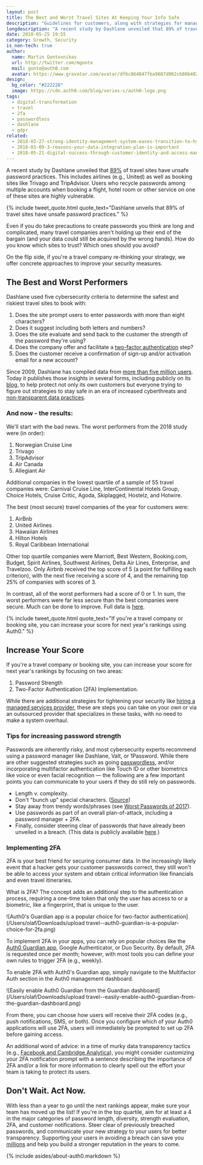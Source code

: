 ```yaml
---
layout: post
title: The Best and Worst Travel Sites At Keeping Your Info Safe
description: "Guidelines for customers, along with strategies for managers at travel companies to increase their security measures."
longdescription: "A recent study by Dashlane unveiled that 89% of travel sites have unsafe password practices. Read guidelines for customers, along with strategies for managers at travel companies to increase their security measures."
date: 2018-05-25 19:55
category: Growth, Security
is_non-tech: true
author:
  name: Martin Gontovnikas
  url: http://twitter.com/mgonto
  mail: gonto@auth0.com
  avatar: https://www.gravatar.com/avatar/df6c864847fba9687d962cb80b482764??s=60
design:
  bg_color: "#222228"
  image: https://cdn.auth0.com/blog/series-c/auth0-logo.png
tags:
  - digital-transformation
  - travel
  - 2fa
  - passwordless
  - dashlane
  - gdpr
related:
  - 2018-03-27-strong-identity-management-system-eases-transition-to-hybrid-cloud
  - 2018-03-09-3-reasons-your-data-integration-plan-is-important
  - 2018-05-21-digital-success-through-customer-identity-and-access-management
---
```


A recent study by Dashlane unveiled that [89%](https://blog.dashlane.com/travel-password-power-rankings-2018/) of travel sites have unsafe password practices. This includes airlines (e.g., United) as well as booking sites like Trivago and TripAdvisor. Users who recycle passwords among multiple accounts when booking a flight, hotel room or other service on one of these sites are highly vulnerable.

{% include tweet_quote.html quote_text="Dashlane unveils that 89% of travel sites have unsafe password practices." %}

Even if you do take precautions to create passwords you think are long and complicated, many travel companies aren't holding up their end of the bargain (and your data could still be acquired by the wrong hands). How do you know which sites to trust? Which ones should you avoid?

On the flip side, if you're a travel company re-thinking your strategy, we offer concrete approaches to improve your security measures.

## The Best and Worst Performers

Dashlane used five cybersecurity criteria to determine the safest and riskiest travel sites to book with:

1.  Does the site prompt users to enter passwords with more than eight characters?
2.  Does it suggest including both letters and numbers?
3.  Does the site evaluate and send back to the customer the strength of the password they're using?
4.  Does the company offer and facilitate a [two-factor authentication](https://auth0.com/learn/two-factor-authentication/) step?
5.  Does the customer receive a confirmation of sign-up and/or activation email for a new account?

Since 2009, Dashlane has compiled data from [more than five million users](https://techcrunch.com/2016/05/25/password-and-id-startup-dashlane-now-with-5m-users-raises-22-5m-led-by-transunion/). Today it publishes those insights in several forms, including publicly on its [blog](https://blog.dashlane.com/), to help protect not only its own customers but everyone trying to figure out strategies to stay safe in an era of increased cyberthreats and [non-transparent data practices](https://auth0.com/blog/cambridge-analytica-and-facebook/).

### And now - the results:

We'll start with the bad news. The worst performers from the 2018 study were (in order):

1.  Norwegian Cruise Line
2.  Trivago
3.  TripAdvisor
4.  Air Canada
5.  Allegiant Air

Additional companies in the lowest quartile of a sample of 55 travel companies were: Carnival Cruise Line, InterContinental Hotels Group, Choice Hotels, Cruise Critic, Agoda, Skiplagged, Hostelz, and Hotwire.

The best (most secure) travel companies of the year for customers were:

1.  AirBnb
2.  United Airlines
3.  Hawaiian Airlines
4.  Hilton Hotels
5.  Royal Caribbean International

Other top quartile companies were Marriott, Best Western, Booking.com, Budget, Spirit Airlines, Southwest Airlines, Delta Air Lines, Enterprise, and Travelzoo. Only Airbnb received the top score of 5 (a point for fulfilling each criterion), with the next five receiving a score of 4, and the remaining top 25% of companies with scores of 3.

In contrast, all of the worst performers had a score of 0 or 1. In sum, the worst performers were far less secure than the best companies were secure. Much can be done to improve. Full data is [here](https://blog.dashlane.com/travel-password-power-rankings-2018/).

{% include tweet_quote.html quote_text="If you're a travel company or booking site, you can increase your score for next year's rankings using Auth0." %}

## Increase Your Score

If you're a travel company or booking site, you can increase your score for next year's rankings by focusing on two areas:

1.  Password Strength
2.  Two-Factor Authentication (2FA) Implementation.

While there are additional strategies for tightening your security like [hiring a managed services provider](https://auth0.com/blog/what-are-managed-service-providers/), these are steps you can take on your own or via an outsourced provider that specializes in these tasks, with no need to make a system overhaul.

### Tips for increasing password strength

Passwords are inherently risky, and most cybersecurity experts recommend using a password manager like Dashlane, Valt, or 1Password. While there are other suggested strategies such as going [passwordless](https://auth0.com/passwordless), and/or incorporating multifactor authentication like Touch ID or other biometrics like voice or even facial recognition — the following are a few important points you can communicate to your users if they do still rely on passwords.

-   Length v. complexity.
-   Don't "bunch up" special characters. ([Source](https://www.wired.com/2016/05/password-tips-experts/))
-   Stay away from trendy words/phrases (see [Worst Passwords of 2017](https://www.entrepreneur.com/article/306499)).
-   Use passwords as part of an overall plan-of-attack, including a password manager + 2FA.
-   Finally, consider steering clear of passwords that have already been unveiled in a breach. (This data is publicly available [here](https://www.troyhunt.com/introducing-306-million-freely-downloadable-pwned-passwords/).)

### Implementing 2FA

2FA is your best friend for securing consumer data. In the increasingly likely event that a hacker gets your customer passwords correct, they still won't be able to access your system and obtain critical information like financials and even travel itineraries.

What is 2FA? The concept adds an additional step to the authentication process, requiring a one-time token that only the user has access to or a biometric, like a fingerprint, that is unique to the user.

![Auth0's Guardian app is a popular choice for two-factor authentication](/Users/olaf/Downloads/upload travel--auth0-guardian-is-a-popular-choice-for-2fa.png)

To implement 2FA in your apps, you can rely on popular choices like the [Auth0 Guardian app](https://auth0.com/learn/two-factor-authentication/), Google Authenticator, or Duo Security. By default, 2FA is requested once per month; however, with most tools you can define your own rules to trigger 2FA (e.g., weekly).

To enable 2FA with Auth0's Guardian app, simply navigate to the Multifactor Auth section in the Auth0 management dashboard.

![Easily enable Auth0 Guardian from the Guardian dashboard](/Users/olaf/Downloads/upload travel--easily-enable-auth0-guardian-from-the-guardian-dashboard.png)

From there, you can choose how users will receive their 2FA codes (e.g., push notifications, SMS, or both). Once you configure which of your Auth0 applications will use 2FA, users will immediately be prompted to set up 2FA before gaining access.

An additional word of advice: in a time of murky data transparency tactics (e.g., [Facebook and Cambridge Analytica](https://auth0.com/blog/cambridge-analytica-and-facebook/)), you might consider customizing your 2FA notification prompt with a sentence describing the importance of 2FA and/or a link for more information to clearly spell out the effort your team is taking to protect its users.

## Don't Wait. Act Now.

With less than a year to go until the next rankings appear, make sure your team has moved up the list! If you're in the top quartile, aim for at least a 4 in the major categories of password length, diversity, strength evaluation, 2FA, and customer notifications. Steer clear of previously breached passwords, and communicate your new strategy to your users for better transparency. Supporting your users in avoiding a breach can save you [millions](https://www.ibm.com/security/data-breach) and help you build a stronger reputation in the years to come.

{% include asides/about-auth0.markdown %}